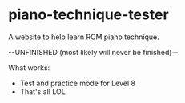 # piano-technique-tester
A website to help learn RCM piano technique.



--UNFINISHED (most likely will never be finished)--



What works:
* Test and practice mode for Level 8
* That's all LOL
